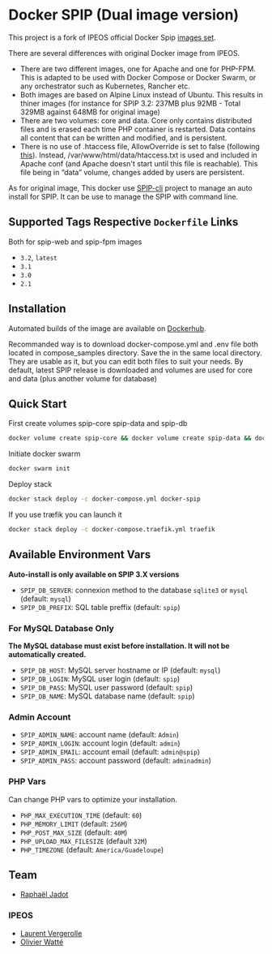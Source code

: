 # Docker SPIP (Dual image version)

This project is a fork of IPEOS official Docker Spip [images set](https://hub.docker.com/r/ipeos/spip/).

There are several differences with original Docker image from IPEOS.

- There are two different images, one for Apache and one for PHP-FPM. This is adapted to  be used with Docker Compose or Docker Swarm, or any orchestrator such as Kubernetes, Rancher etc.
- Both images are based on Alpine Linux instead of Ubuntu. This results in thiner images (for instance for SPIP 3.2: 237MB plus 92MB - Total 329MB against 648MB for original image)
- There are two volumes: core and data. Core only contains distributed files and is erased each time PHP container is restarted. Data contains all content that can be written and modified, and is persistent.
- There is no use of .htaccess file, AllowOverride is set to false (following [this](https://httpd.apache.org/docs/2.4/howto/htaccess.html#when)). Instead, /var/www/html/data/htaccess.txt is used and included in Apache conf (and Apache doesn't start until this file is reachable). This file being in “data” volume, changes added by users are persistent.

As for original image, This docker use [SPIP-cli](https://contrib.spip.net/SPIP-Cli) project to manage an auto install for SPIP. It can be use to manage the SPIP with command line.

## Supported Tags Respective `Dockerfile` Links

Both for spip-web and spip-fpm images

- `3.2`, `latest`
- `3.1`
- `3.0`
- `2.1`

## Installation

Automated builds of the image are available on [Dockerhub](https://hub.docker.com/r/ipeos/spip/).

Recommanded way is to download docker-compose.yml and .env file both located in compose_samples directory. Save the in the same local directory. They are usable as it, but you can edit both files to suit your needs. By default, latest SPIP release is downloaded and volumes are used for core and data (plus another volume for database)

## Quick Start

First create volumes spip-core spip-data and spip-db
```bash
docker volume create spip-core && docker volume create spip-data && docker volume create spip-db
```
Initiate docker swarm
```bash
docker swarm init
```
Deploy stack
```bash
docker stack deploy -c docker-compose.yml docker-spip
```
If you use træfik you can launch it

```bash
docker stack deploy -c docker-compose.traefik.yml traefik
```

## Available Environment Vars

**Auto-install is only available on SPIP 3.X versions**

- `SPIP_DB_SERVER`: connexion method to the database `sqlite3` or `mysql` (default: `mysql`)
- `SPIP_DB_PREFIX`: SQL table preffix (default: `spip`)

### For MySQL Database Only

**The MySQL database must exist before installation. It will not be automatically created.**

- `SPIP_DB_HOST`: MySQL server hostname or IP (default: `mysql`)
- `SPIP_DB_LOGIN`: MySQL user login (default: `spip`)
- `SPIP_DB_PASS`: MySQL user password (default: `spip`)
- `SPIP_DB_NAME`: MySQL database name (default: `spip`)

### Admin Account

- `SPIP_ADMIN_NAME`: account name (default: `Admin`)
- `SPIP_ADMIN_LOGIN`: account login (default: `admin`)
- `SPIP_ADMIN_EMAIL`: account email (default: `admin@spip`)
- `SPIP_ADMIN_PASS`: account password (default: `adminadmin`)

### PHP Vars

Can change PHP vars to optimize your installation.

- `PHP_MAX_EXECUTION_TIME` (default: `60`)
- `PHP_MEMORY_LIMIT` (default: `256M`)
- `PHP_POST_MAX_SIZE` (default: `40M`)
- `PHP_UPLOAD_MAX_FILESIZE` (default `32M`)
- `PHP_TIMEZONE` (default: `America/Guadeloupe`)

## Team

* [Raphaël Jadot](https://github.com/ashledombos/)

### IPEOS

* [Laurent Vergerolle](https://github.com/psychoz971/)
* [Olivier Watté](https://github.com/owatte/)
